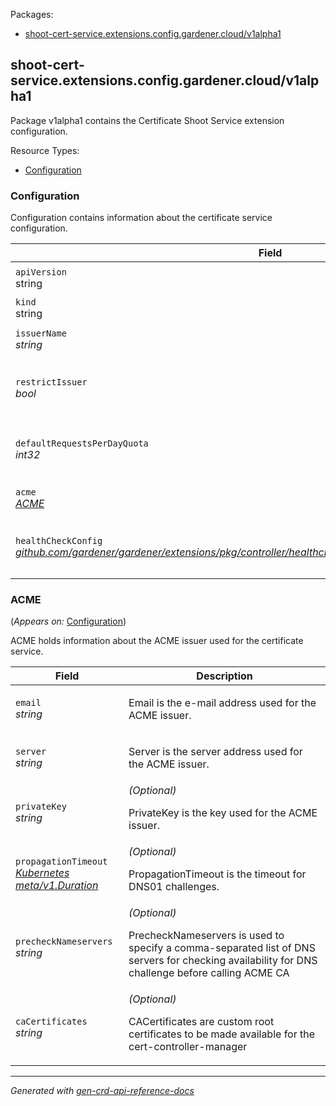 <p>Packages:</p>
<ul>
<li>
<a href="#shoot-cert-service.extensions.config.gardener.cloud%2fv1alpha1">shoot-cert-service.extensions.config.gardener.cloud/v1alpha1</a>
</li>
</ul>
<h2 id="shoot-cert-service.extensions.config.gardener.cloud/v1alpha1">shoot-cert-service.extensions.config.gardener.cloud/v1alpha1</h2>
<p>
<p>Package v1alpha1 contains the Certificate Shoot Service extension configuration.</p>
</p>
Resource Types:
<ul><li>
<a href="#shoot-cert-service.extensions.config.gardener.cloud/v1alpha1.Configuration">Configuration</a>
</li></ul>
<h3 id="shoot-cert-service.extensions.config.gardener.cloud/v1alpha1.Configuration">Configuration
</h3>
<p>
<p>Configuration contains information about the certificate service configuration.</p>
</p>
<table>
<thead>
<tr>
<th>Field</th>
<th>Description</th>
</tr>
</thead>
<tbody>
<tr>
<td>
<code>apiVersion</code></br>
string</td>
<td>
<code>
shoot-cert-service.extensions.config.gardener.cloud/v1alpha1
</code>
</td>
</tr>
<tr>
<td>
<code>kind</code></br>
string
</td>
<td><code>Configuration</code></td>
</tr>
<tr>
<td>
<code>issuerName</code></br>
<em>
string
</em>
</td>
<td>
<p>IssuerName is the name of the issuer.</p>
</td>
</tr>
<tr>
<td>
<code>restrictIssuer</code></br>
<em>
bool
</em>
</td>
<td>
<em>(Optional)</em>
<p>RestrictIssuer restricts the ACME issuer to shoot related domains.</p>
</td>
</tr>
<tr>
<td>
<code>defaultRequestsPerDayQuota</code></br>
<em>
int32
</em>
</td>
<td>
<em>(Optional)</em>
<p>DefaultRequestsPerDayQuota restricts the certificate requests per issuer (can be overriden in issuer spec)</p>
</td>
</tr>
<tr>
<td>
<code>acme</code></br>
<em>
<a href="#shoot-cert-service.extensions.config.gardener.cloud/v1alpha1.ACME">
ACME
</a>
</em>
</td>
<td>
<p>ACME contains ACME related configuration.</p>
</td>
</tr>
<tr>
<td>
<code>healthCheckConfig</code></br>
<em>
<a href="https://github.com/gardener/gardener/extensions/pkg/controller/healthcheck/config">
github.com/gardener/gardener/extensions/pkg/controller/healthcheck/config/v1alpha1.HealthCheckConfig
</a>
</em>
</td>
<td>
<em>(Optional)</em>
<p>HealthCheckConfig is the config for the health check controller.</p>
</td>
</tr>
</tbody>
</table>
<h3 id="shoot-cert-service.extensions.config.gardener.cloud/v1alpha1.ACME">ACME
</h3>
<p>
(<em>Appears on:</em>
<a href="#shoot-cert-service.extensions.config.gardener.cloud/v1alpha1.Configuration">Configuration</a>)
</p>
<p>
<p>ACME holds information about the ACME issuer used for the certificate service.</p>
</p>
<table>
<thead>
<tr>
<th>Field</th>
<th>Description</th>
</tr>
</thead>
<tbody>
<tr>
<td>
<code>email</code></br>
<em>
string
</em>
</td>
<td>
<p>Email is the e-mail address used for the ACME issuer.</p>
</td>
</tr>
<tr>
<td>
<code>server</code></br>
<em>
string
</em>
</td>
<td>
<p>Server is the server address used for the ACME issuer.</p>
</td>
</tr>
<tr>
<td>
<code>privateKey</code></br>
<em>
string
</em>
</td>
<td>
<em>(Optional)</em>
<p>PrivateKey is the key used for the ACME issuer.</p>
</td>
</tr>
<tr>
<td>
<code>propagationTimeout</code></br>
<em>
<a href="https://kubernetes.io/docs/reference/generated/kubernetes-api/v1.15/#duration-v1-meta">
Kubernetes meta/v1.Duration
</a>
</em>
</td>
<td>
<em>(Optional)</em>
<p>PropagationTimeout is the timeout for DNS01 challenges.</p>
</td>
</tr>
<tr>
<td>
<code>precheckNameservers</code></br>
<em>
string
</em>
</td>
<td>
<em>(Optional)</em>
<p>PrecheckNameservers is used to specify a comma-separated list of DNS servers for checking availability for DNS
challenge before calling ACME CA</p>
</td>
</tr>
<tr>
<td>
<code>caCertificates</code></br>
<em>
string
</em>
</td>
<td>
<em>(Optional)</em>
<p>CACertificates are custom root certificates to be made available for the cert-controller-manager</p>
</td>
</tr>
</tbody>
</table>
<hr/>
<p><em>
Generated with <a href="https://github.com/ahmetb/gen-crd-api-reference-docs">gen-crd-api-reference-docs</a>
</em></p>
